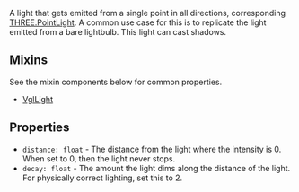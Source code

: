 A light that gets emitted from a single point in all directions, corresponding [THREE.PointLight](https://threejs.org/docs/index.html#api/lights/PointLight). A common use case for this is to replicate the light emitted from a bare lightbulb. This light can cast shadows.

## Mixins
See the mixin components below for common properties.
* [VglLight](vgl-light)

## Properties
* `distance: float` - The distance from the light where the intensity is 0. When set to 0, then the light never stops.
* `decay: float` - The amount the light dims along the distance of the light. For physically correct lighting, set this to 2.
